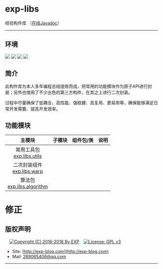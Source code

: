 # exp-libs
经验构件库 （[在线Javadoc](https://lyy289065406.github.io/api-online/javadoc/exp-libs/1.0/index.html)）


------


## 环境

![](https://img.shields.io/badge/Platform-Windows|Linux-brightgreen.svg) ![](https://img.shields.io/badge/IDE-Eclipse-brightgreen.svg) ![](https://img.shields.io/badge/Maven-3.2.5-brightgreen.svg) ![](https://img.shields.io/badge/JDK-1.6%2B-brightgreen.svg)

## 简介

此构件库为本人多年编程总结提炼而成，把常用的功能模块作为原子API进行封装；另外也借用了不少出色的第三方构件，在其之上进行二次封装。

过程中尽量确保了低耦合、高性能、强稳健、高复用、更易用等，确保能够满足日常开发需要、提高开发效率。


## 功能模块

| 主模块 | 子模块 | 组件包/类 | 说明 |
|:---:|:---:|:---:|:---:|
| 常用工具包<br/>[exp.libs.utils](https://github.com/lyy289065406/expcodes/tree/master/java/00-exp-libs/exp-libs/trunk/src/main/java/exp/libs/utils) | &nbsp; | &nbsp; | &nbsp; |
| 二次封装组件<br/>[exp.libs.warp](https://github.com/lyy289065406/expcodes/tree/master/java/00-exp-libs/exp-libs/trunk/src/main/java/exp/libs/warp) | &nbsp; | &nbsp; | &nbsp; |
| 算法包<br/>[exp.libs.algorithm](https://github.com/lyy289065406/expcodes/tree/master/java/00-exp-libs/exp-libs/trunk/src/main/java/exp/libs/algorithm) | &nbsp; | &nbsp; | &nbsp; |


# 修正


## 版权声明

　[![Copyright (C) 2016-2018 By EXP](https://img.shields.io/badge/Copyright%20(C)-2006~2018%20By%20EXP-blue.svg)](http://exp-blog.com)　[![License: GPL v3](https://img.shields.io/badge/License-GPL%20v3-blue.svg)](https://www.gnu.org/licenses/gpl-3.0)
  

- Site: [http://exp-blog.com](http://exp-blog.com) 
- Mail: <a href="mailto:289065406@qq.com?subject=[EXP's Github]%20Your%20Question%20（请写下您的疑问）&amp;body=What%20can%20I%20help%20you?%20（需要我提供什么帮助吗？）">289065406@qq.com</a>


------
